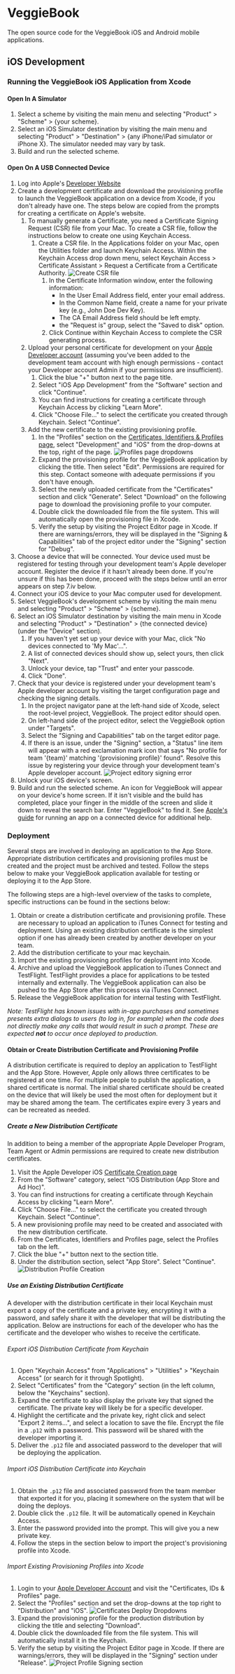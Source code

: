 # VeggieBook
The open source code for the VeggieBook iOS and Android mobile applications.

## iOS Development
### Running the VeggieBook iOS Application from Xcode
#### Open In A Simulator
1. Select a scheme by visiting the main menu and selecting "Product" > "Scheme" > {your scheme}.
2. Select an iOS Simulator destination by visiting the main menu and selecting "Product" > "Destination" > {any iPhone/iPad simulator or iPhone X}. The simulator needed may vary by task.
3. Build and run the selected scheme.
#### Open On A USB Connected Device
1. Log into Apple's [Developer Website](https://developer.apple.com/sign-in-with-apple/)
2. Create a development certificate and download the provisioning profile to launch the VeggieBook application on a device from Xcode, if you don't already have one. The steps below are copied from the prompts for creating a certificate on Apple's website.
    1. To manually generate a Certificate, you need a Certificate Signing Request (CSR) file from your Mac. To create a CSR file, follow the instructions below to create one using Keychain Access.
        1. Create a CSR file. In the Applications folder on your Mac, open the Utilities folder and launch Keychain Access. Within the Keychain Access drop down menu, select Keychain Access > Certificate Assistant > Request a Certificate from a Certificate Authority.
        ![Create CSR file](https://github.com/VeggieBookOpenSource/VeggieBook/blob/master/readmeImages/createCSR.png)
            1. In the Certificate Information window, enter the following information:
                - In the User Email Address field, enter your email address.
                - In the Common Name field, create a name for your private key (e.g., John Doe Dev Key).
                - The CA Email Address field should be left empty.
                -  the "Request is" group, select the "Saved to disk" option.
            2. Click Continue within Keychain Access to complete the CSR generating process.
    2. Upload your personal certificate for development on your [Apple Developer account](https://developer.apple.com/account/ios/certificate/create) (assuming you've been added to the development team account with high enough permissions - contact your Developer account Admin if your permissions are insufficient).
        1. Click the blue "+" button next to the page title.
        1. Select "iOS App Development" from the "Software" section and click "Continue".
        2. You can find instructions for creating a certificate through Keychain Access by clicking "Learn More".
        3. Click "Choose File..." to select the certificate you created through Keychain. Select "Continue".
    3. Add the new certificate to the existing provisioning profile.
        1. In the "Profiles" section on the [Certificates, Identifiers & Profiles page](https://developer.apple.com/account/ios/profile/), select "Development" and "iOS" from the drop-downs at the top, right of the page.
![Profiles page dropdowns](https://github.com/VeggieBookOpenSource/VeggieBook/blob/master/readmeImages/profilesPageDevelopment.png)
        2. Expand the provisioning profile for the VeggieBook application by clicking the title. Then select "Edit". Permissions are required for this step. Contact someone with adequate permissions if you don't have enough.
        3. Select the newly uploaded certificate from the "Certificates" section and click "Generate". Select "Download" on the following page to download the provisioning profile to your computer.
        4. Double click the downloaded file from the file system. This will automatically open the provisioning file in Xcode.
        5. Verify the setup by visiting the Project Editor page in Xcode. If there are warnings/errors, they will be displayed in the "Signing & Capabilities" tab of the project editor under the "Signing" section for "Debug".
3. Choose a device that will be connected. Your device used must be registered for testing through your development team's Apple developer account. Register the device if it hasn't already been done. If you're unsure if this has been done, proceed with the steps below until an error appears on step 7.iv below.
4. Connect your iOS device to your Mac computer used for development.
5. Select VeggieBook's development scheme by visiting the main menu and selecting "Product" > "Scheme" > {scheme}.
6. Select an iOS Simulator destination by visiting the main menu in Xcode and selecting "Product" > "Destination" > {the connected device} (under the "Device" section).
    1. If you haven't yet set up your device with your Mac, click "No devices connected to 'My Mac'...".
    2. A list of connected devices should show up, select yours, then click "Next".
    3. Unlock your device, tap "Trust" and enter your passcode.
    4. Click "Done".
7. Check that your device is registered under your development team's Apple developer account by visiting the target configuration page and checking the signing details.
    1. In the project navigator pane at the left-hand side of Xcode, select the root-level project, VeggieBook. The project editor should open.
    2. On left-hand side of the project editor, select the VeggieBook option under "Targets".
    3. Select the "Signing and Capabilities" tab on the target editor page.
    4. If there is an issue, under the "Signing" section, a "Status" line item will appear with a red exclamation mark icon that says "No profile for team '{team}' matching '{provisioning profile}' found". Resolve this issue by registering your device through your development team's Apple developer account.
    ![Project editory signing error](https://github.com/VeggieBookOpenSource/VeggieBook/blob/master/readmeImages/projectEditorSigningError.png)
8. Unlock your iOS device's screen.
9. Build and run the selected scheme. An icon for VeggieBook will appear on your device's home screen. If it isn't visible and the build has completed, place your finger in the middle of the screen and slide it down to reveal the search bar. Enter "VeggieBook" to find it.
See [Apple's guide](https://help.apple.com/xcode/mac/9.0/index.html?localePath=en.lproj#/dev5a825a1ca) for running an app on a connected device for additional help.

### Deployment
Several steps are involved in deploying an application to the App Store. Appropriate distribution certificates and provisioning profiles must be created and the project must be archived and tested. Follow the steps below to make your VeggieBook application available for testing or deploying it to the App Store.

The following steps are a high-level overview of the tasks to complete, specific instructions can be found in the sections below:
1. Obtain or create a distribution certificate and provisioning profile. These are necessary to upload an application to iTunes Connect for testing and deployment. Using an existing distribution certificate is the simplest option if one has already been created by another developer on your team.
2. Add the distribution certificate to your mac keychain.
3. Import the existing provisioning profiles for deployment into Xcode.
4. Archive and upload the VeggieBook application to iTunes Connect and TestFlight. TestFlight provides a place for applications to be tested internally and externally. The VeggieBook application can also be pushed to the App Store after this process via iTunes Connect.
5. Release the VeggieBook application for internal testing with TestFlight.

*Note: TestFlight has known issues with in-app purchases and sometimes presents extra dialogs to users (to log in, for example) when the code does not directly make any calls that would result in such a prompt. These are expected **not** to occur once deployed to production.*

#### Obtain or Create Distribution Certificate and Provisioning Profile
A distribution certificate is required to deploy an application to TestFlight and the App Store. However, Apple only allows three certificates to be registered at one time. For multiple people to publish the application, a shared certificate is normal. The initial shared certificate should be created on the device that will likely be used the most often for deployment but it may be shared among the team. The certificates expire every 3 years and can be recreated as needed.

##### Create a New Distribution Certificate
In addition to being a member of the appropriate Apple Developer Program, Team Agent or Admin permissions are required to create new distribution certificates.

1. Visit the Apple Developer iOS [Certificate Creation page](https://developer.apple.com/account/resources/certificates/add)
2. From the "Software" category, select "iOS Distribution (App Store and Ad Hoc)".
3. You can find instructions for creating a certificate through Keychain Access by clicking "Learn More".
4. Click "Choose File..." to select the certificate you created through Keychain. Select "Continue".
5. A new provisioning profile may need to be created and associated with the new distribution certificate.
6. From the Certificates, Identifiers and Profiles page, select the Profiles tab on the left.
7. Click the blue "+" button next to the section title.
8. Under the distribution section, select "App Store". Select "Continue".
![Distribution Profile Creation](https://github.com/VeggieBookOpenSource/VeggieBook/blob/master/readmeImages/provisioningProfilePageDeploy.png)

##### Use an Existing Distribution Certificate
A developer with the distribution certificate in their local Keychain must export a copy of the certificate and a private key, encrypting it with a password, and safely share it with the developer that will be distributing the application. Below are instructions for each of the developer who has the certificate and the developer who wishes to receive the certificate.

###### Export iOS Distribution Certificate from Keychain
1. Open "Keychain Access" from "Applications" > "Utilities" > "Keychain Access" (or search for it through Spotlight).
2. Select "Certificates" from the "Category" section (in the left column, below the "Keychains" section).
3. Expand the certificate to also display the private key that signed the certificate. The private key will likely be for a specific developer.
4. Highlight the certificate and the private key, right click and select "Export 2 items...", and select a location to save the file. Encrypt the file in a `.p12` with a password. This password will be shared with the developer importing it.
5. Deliver the `.p12` file and associated password to the developer that will be deploying the application.

###### Import iOS Distribution Certificate into Keychain
1. Obtain the `.p12` file and associated password from the team member that exported it for you, placing it somewhere on the system that will be doing the deploys.
2. Double click the `.p12` file. It will be automatically opened in Keychain Access.
3. Enter the password provided into the prompt. This will give you a new private key.
4. Follow the steps in the section below to import the project's provisioning profile into Xcode.

###### Import Existing Provisioning Profiles into Xcode
1. Login to your [Apple Developer Account](https://developer.apple.com/account) and visit the "Certificates, IDs & Profiles" page.
2. Select the "Profiles" section and set the drop-downs at the top right to "Distribution" and "iOS".
![Certificates Deploy Dropdowns](https://github.com/VeggieBookOpenSource/VeggieBook/blob/master/readmeImages/certificatesPageDeploy.png)
3. Expand the provisioning profile for the production distribution by clicking the title and selecting "Download".
4. Double click the downloaded file from the file system. This will automatically install it in the Keychain.
5. Verify the setup by visiting the Project Editor page in Xcode. If there are warnings/errors, they will be displayed in the "Signing" section under "Release".
![Project Profile Signing section](https://github.com/VeggieBookOpenSource/VeggieBook/blob/master/readmeImages/projectEditorReleaseSigningError.png)
